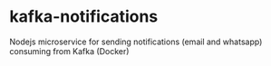 # kafka-notifications
Nodejs microservice for sending notifications (email and whatsapp) consuming from Kafka (Docker)
